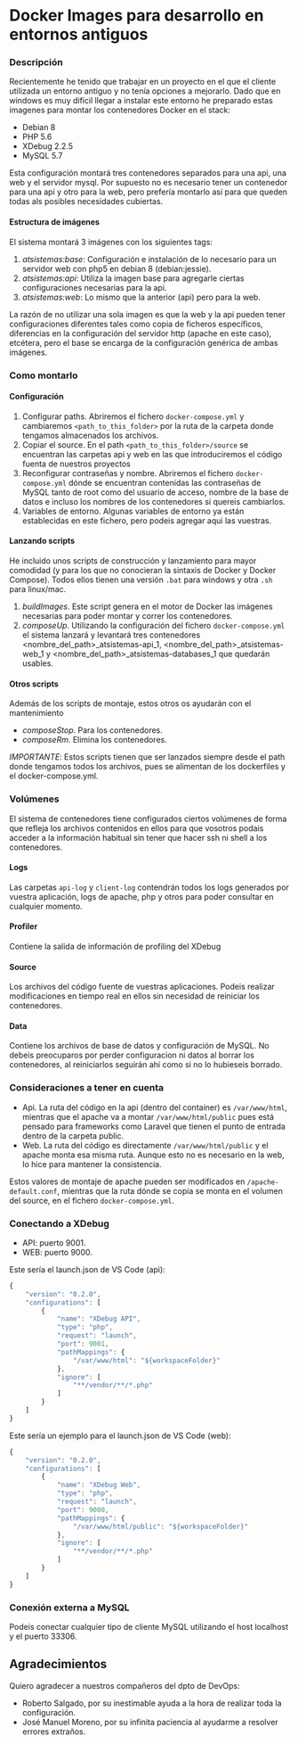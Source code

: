 # Docker Images para desarrollo en entornos antiguos

### Descripción
Recientemente he tenido que trabajar en un proyecto en el que el cliente utilizada un entorno antiguo y no tenía opciones a mejorarlo. Dado que en windows es muy dificil llegar a instalar este entorno he preparado estas imagenes para montar los contenedores Docker en el stack:
- Debian 8
- PHP 5.6
- XDebug 2.2.5
- MySQL 5.7

Esta configuración montará tres contenedores separados para una api, una web y el servidor mysql. Por supuesto no es necesario tener un contenedor para una api y otro para la web, pero prefería montarlo así para que queden todas als posibles necesidades cubiertas.

#### Estructura de imágenes
El sistema montará 3 imágenes con los siguientes tags:
1. *atsistemas:base*: Configuración e instalación de lo necesario para un servidor web con php5 en debian 8 (debian:jessie).
2. *atsistemas:api*: Utiliza la imagen base para agregarle ciertas configuraciones necesarias para la api.
3. *atsistemas:web*: Lo mismo que la anterior (api) pero para la web.

La razón de no utilizar una sola imagen es que la web y la api pueden tener configuraciones diferentes tales como copia de ficheros específicos, diferencias en la configuración del servidor http (apache en este caso), etcétera, pero el base se encarga de la configuración genérica de ambas imágenes.

### Como montarlo
#### Configuración
1. Configurar paths. Abriremos el fichero `docker-compose.yml` y cambiaremos `<path_to_this_folder>` por la ruta de la carpeta donde tengamos almacenados los archivos.
2. Copiar el source. En el path `<path_to_this_folder>/source` se encuentran las carpetas api y web en las que introduciremos el código fuenta de nuestros proyectos
3. Reconfigurar contraseñas y nombre. Abriremos el fichero `docker-compose.yml` dónde se encuentran contenidas las contraseñas de MySQL tanto de root como del usuario de acceso, nombre de la base de datos e incluso los nombres de los contenedores si quereis cambiarlos.
4. Variables de entorno. Algunas variables de entorno ya están establecidas en este fichero, pero podeis agregar aqui las vuestras.

#### Lanzando scripts
He incluido unos scripts de construcción y lanzamiento para mayor comodidad (y para los que no conocieran la sintaxis de Docker y Docker Compose). Todos ellos tienen una versión `.bat` para windows y otra `.sh` para linux/mac.
1. *buildImages*. Este script genera en el motor de Docker las imágenes necesarias para poder montar y correr los contenedores.
2. *composeUp*. Utilizando la configuración del fichero `docker-compose.yml` el sistema lanzará y levantará tres contenedores <nombre_del_path>_atsistemas-api_1, <nombre_del_path>_atsistemas-web_1 y <nombre_del_path>_atsistemas-databases_1 que quedarán usables.

#### Otros scripts
Además de los scripts de montaje, estos otros os ayudarán con el mantenimiento
- *composeStop*. Para los contenedores.
- *composeRm*. Elimina los contenedores.

*IMPORTANTE*: Estos scripts tienen que ser lanzados siempre desde el path donde tengamos todos los archivos, pues se alimentan de los dockerfiles y el docker-compose.yml.

### Volúmenes
El sistema de contenedores tiene configurados ciertos volúmenes de forma que refleja los archivos contenidos en ellos para que vosotros podais acceder a la información habitual sin tener que hacer ssh ni shell a los contenedores.

#### Logs
Las carpetas `api-log` y `client-log` contendrán todos los logs generados por vuestra aplicación, logs de apache, php y otros para poder consultar en cualquier momento.

#### Profiler
Contiene la salida de información de profiling del XDebug

#### Source
Los archivos del código fuente de vuestras aplicaciones. Podeis realizar modificaciones en tiempo real en ellos sin necesidad de reiniciar los contenedores.

#### Data
Contiene los archivos de base de datos y configuración de MySQL. No debeis preocuparos por perder configuracion ni datos al borrar los contenedores, al reiniciarlos seguirán ahí como si no lo hubieseis borrado.

### Consideraciones a tener en cuenta
- Api. La ruta del código en la api (dentro del container) es `/var/www/html`, mientras que el apache va a montar `/var/www/html/public` pues está pensado para frameworks como Laravel que tienen el punto de entrada dentro de la carpeta public.
- Web. La ruta del código es directamente `/var/www/html/public` y el apache monta esa misma ruta. Aunque esto no es necesario en la web, lo hice para mantener la consistencia.

Estos valores de montaje de apache pueden ser modificados en `/apache-default.conf`, mientras que la ruta dónde se copia se monta en el volumen del source, en el fichero `docker-compose.yml`.

### Conectando a XDebug
- API: puerto 9001.
- WEB: puerto 9000.

Este sería el launch.json de VS Code (api):
```javascript
{
    "version": "0.2.0",
    "configurations": [
        {
            "name": "XDebug API",
            "type": "php",
            "request": "launch",
            "port": 9001,
            "pathMappings": {
                "/var/www/html": "${workspaceFolder}"
            },
            "ignore": [
                "**/vendor/**/*.php"
            ]
        }
    ]
}
```

Este sería un ejemplo para el launch.json de VS Code (web):
```javascript
{
    "version": "0.2.0",
    "configurations": [
        {
            "name": "XDebug Web",
            "type": "php",
            "request": "launch",
            "port": 9000,
            "pathMappings": {
                "/var/www/html/public": "${workspaceFolder}"
            },
            "ignore": [
                "**/vendor/**/*.php"
            ]
        }
    ]
}
```

### Conexión externa a MySQL
Podeis conectar cualquier tipo de cliente MySQL utilizando el host localhost y el puerto 33306.

## Agradecimientos
Quiero agradecer a nuestros compañeros del dpto de DevOps:
- Roberto Salgado, por su inestimable ayuda a la hora de realizar toda la configuración.
- José Manuel Moreno, por su infinita paciencia al ayudarme a resolver errores extraños.